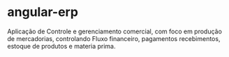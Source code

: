 # angular-erp
Aplicação de Controle e gerenciamento comercial, com foco em produção de mercadorias, controlando Fluxo financeiro, pagamentos recebimentos, estoque de produtos e materia prima.
